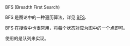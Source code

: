 BFS (Breadth First Search)

BFS 是图论中的一种遍历算法，详见 [BFS](../graph/bfs.md).

BFS 在搜索中也很常用，将每个状态对应为图中的一个点即可。

使用的是队列来实现。
